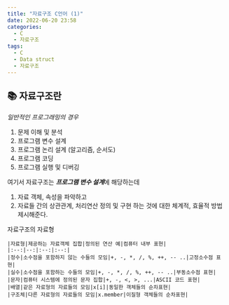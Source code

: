 ```yaml
---
title: "자료구조 C언어 (1)"
date: 2022-06-20 23:58
categories:
  - C
  - 자료구조
tags:
  - C
  - Data struct
  - 자료구조
---
```



## 📚 자료구조란

_일반적인 프로그래밍의 경우_

1. 문제 이해 및 분석
2. 프로그램 변수 설계
3. 프로그램 논리 설계 (알고리즘, 순서도)
4. 프로그램 코딩
5. 프로그램 실행 및 디버깅

여기서 자료구조는 ***프로그램 변수 설계***에 해당하는데
1. 자료 객체, 속성을 파악하고
2. 자료들 간의 상관관계, 처리연산 정의 및 구현
하는 것에 대한 체계적, 효율적 방법 제시해준다.

자료구조의 자료형

    |자료형|제공하는 자료객체 집합|정의된 연산 예|컴퓨터 내부 표현|
    |:--:|--:|:--:|:--:|
    |정수|소수점을 포함하지 않는 수들의 모임|+, -, *, /, %, ++, -- ..|고정소수점 표현|
    |실수|소수점을 포함하는 수들의 모임|+, -, *, /, %, ++, -- ..|부동소수점 표현|
    |문자|컴퓨터 시스템에 정의된 문자 집합|+, -, <, >, ...|ASCII 코드 표현| 
    |배열|같은 자료형의 자료들의 모임|x[i]|동일한 객체들의 순차표현|
    |구조체|다른 자료형의 자료들의 모임|x.member|이질형 객체들의 순차표현|

